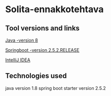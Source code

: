 # Solita-ennakkotehtava

## Tool versions and links
[Java -version 8](https://www.oracle.com/technetwork/java/javase/downloads/jdk8-downloads-2133151.html)

[Springboot -version 2.5.2.RELEASE](https://spring.io/projects/spring-boot)

[IntelliJ IDEA](https://www.jetbrains.com/idea/)

## Technologies used

java version 1.8
spring boot starter version 2.5.2
